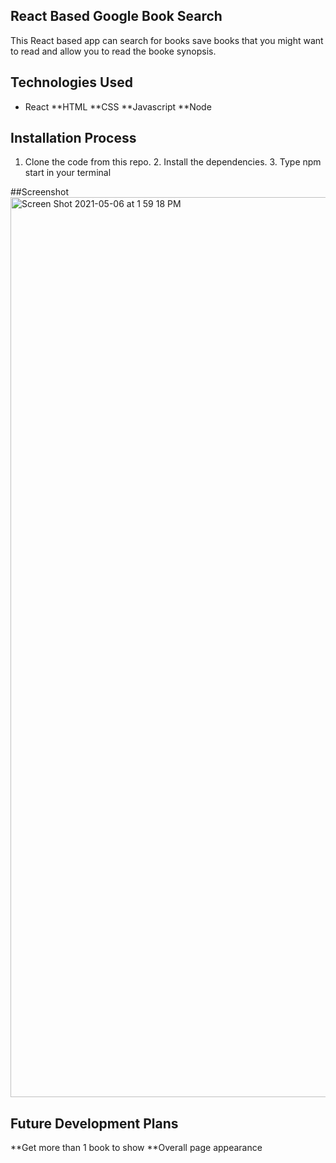 ## React Based Google Book Search 
This React based app can search for books save books that you might want to read and allow you to read the booke synopsis. 

## Technologies Used 
* React
**HTML
**CSS 
**Javascript 
**Node 

## Installation Process 
1. Clone the code from this repo. 2. Install the dependencies. 3. Type npm start in your terminal 

##Screenshot 
<img width="1440" alt="Screen Shot 2021-05-06 at 1 59 18 PM" src="https://user-images.githubusercontent.com/74007392/117345297-62aee300-ae74-11eb-892c-4bd9de66f59d.png"> 

## Future Development Plans 
**Get more than 1 book to show
**Overall page appearance 
